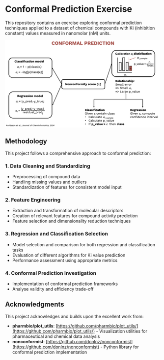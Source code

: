 # Conformal Prediction Exercise

This repository contains an exercise exploring conformal prediction techniques applied to a dataset of chemical compounds with Ki (inhibition constant) values measured in nanomolar (nM) units.

<p align="center">
  <img src="images/cover.png" alt="Alt text" width="700">
</p>

## Methodology

This project follows a comprehensive approach to conformal prediction:

### 1. Data Cleaning and Standardizing
- Preprocessing of compound data
- Handling missing values and outliers
- Standardization of features for consistent model input

### 2. Feature Engineering
- Extraction and transformation of molecular descriptors
- Creation of relevant features for compound activity prediction
- Feature selection and dimensionality reduction techniques

### 3. Regression and Classification Selection
- Model selection and comparison for both regression and classification tasks
- Evaluation of different algorithms for Ki value prediction
- Performance assessment using appropriate metrics

### 4. Conformal Prediction Investigation
- Implementation of conformal prediction frameworks
- Analyse validity and efficiency trade-off


## Acknowledgments

This project acknowledges and builds upon the excellent work from:

- **pharmbio/plot_utils**: [https://github.com/pharmbio/plot_utils/](https://github.com/pharmbio/plot_utils/) - Visualization utilities for pharmaceutical and chemical data analysis
- **nonconformist**: [https://github.com/donlnz/nonconformist](https://github.com/donlnz/nonconformist) - Python library for conformal prediction implementation
